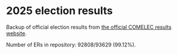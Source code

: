 # 2025 election results

Backup of official election results from [the official COMELEC results website](https://2025electionresults.comelec.gov.ph).

Number of ERs in repository: 92808/93629 (99.12%).
